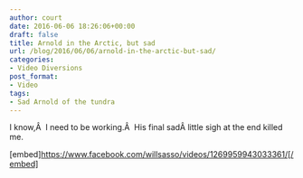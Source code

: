 ```yaml
---
author: court
date: 2016-06-06 18:26:06+00:00
draft: false
title: Arnold in the Arctic, but sad
url: /blog/2016/06/06/arnold-in-the-arctic-but-sad/
categories:
- Video Diversions
post_format:
- Video
tags:
- Sad Arnold of the tundra
---
```


I know,Â  I need to be working.Â  His final sadÂ little sigh at the end killed me.

[embed]https://www.facebook.com/willsasso/videos/1269959943033361/[/embed]


